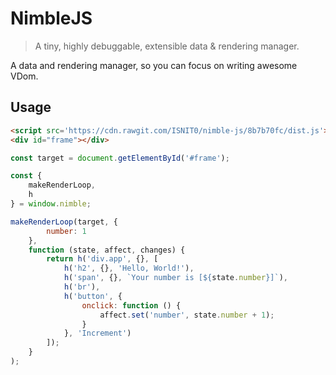 # NimbleJS
> A tiny, highly debuggable, extensible data & rendering manager.

A data and rendering manager, so you can focus on writing awesome VDom.

## Usage

```html
<script src='https://cdn.rawgit.com/ISNIT0/nimble-js/8b7b70fc/dist.js'></script>
<div id="frame"></div>
```

```javascript
const target = document.getElementById('#frame');

const {
    makeRenderLoop,
    h
} = window.nimble;

makeRenderLoop(target, {
        number: 1
    },
    function (state, affect, changes) {
        return h('div.app', {}, [
            h('h2', {}, 'Hello, World!'),
            h('span', {}, `Your number is [${state.number}]`),
            h('br'),
            h('button', {
                onclick: function () {
                    affect.set('number', state.number + 1);
                }
            }, 'Increment')
        ]);
    }
);
```